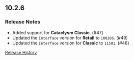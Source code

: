 ## 10.2.6

### Release Notes

- Added support for **Cataclysm Classic**. (#47)
- Updated the `Interface` version for **Retail** to `100206`. (#49)
- Updated the `Interface` version for **Classic** to `11501`. (#48)

[Release History](https://github.com/SFX-WoW/Masque_Apathy/wiki/History)
